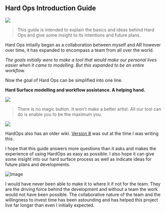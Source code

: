 ## Hard Ops Introduction Guide

![](\img\logo.gif)

> This guide is intended to explain the basics and ideas behind Hard Ops and give
> some insight to its intentions and future plans.

Hard Ops intiailly began as a collaboration between myself and AR however over
time, it has expanded to encompass a team from all over the world.

*The goals initially were to make a tool that would make our personal lives easier
when it came to modelling. But this expanded to be an entire workflow.*

Now the goal of Hard Ops can be simplified into one line.

**Hard Surface modelling and workflow assistance. A helping hand.**

![](\img\ohno.gif)

>There is no magic button. It won't make a better artist. All our tool can do is
enable you to be the maximum you.

![](\img\computer3.gif)

HardOps also has an older wiki.
[Version 8](https://masterxeon1001.com/2016/05/28/hard-ops-8-release-notes/)
 was out at the time I was writing this.

I hope that this guide answers more questions than it asks and makes the
experience of using HardOps as easy as possible. I also hope it can give some
insight into our hard surface process as well as indicate ideas for future
plans and developments.

![Image](https://cdn3.artstation.com/p/assets/images/images/002/334/031/large/jerry-perkins-mx1001-h6-5.jpg)

I would have never been able to make it to where it if not for the team. They are
the driving force behind the development and without a team the work would not have
been possible. The collaborative nature of the team and the willingness to invest
time has been astounding and has helped this project live far longer than even I
initially expected.
